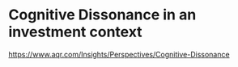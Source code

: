 # Cognitive Dissonance in an investment context

https://www.aqr.com/Insights/Perspectives/Cognitive-Dissonance

